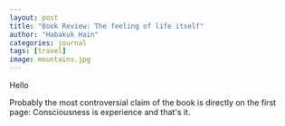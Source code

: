 ```yaml
---
layout: post
title: "Book Review: The feeling of life itself"
author: "Habakuk Hain"
categories: journal
tags: [travel]
image: mountains.jpg
---
```

Hello

<!-- General stuff and impression -->



<!-- Thoughts on chapter 1 -->

Probably the most controversial claim of the book is directly on the first page: Consciousness is experience and that's it. 

